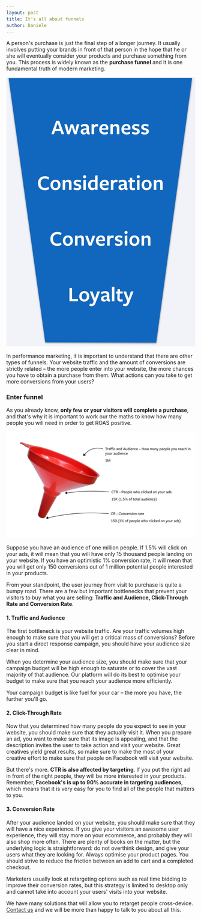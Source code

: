 ```yaml
---
layout: post
title: It's all about funnels
author: Daniele
---
```


A person's purchase is just the final step of a longer journey. It usually
involves putting your brands in front of that person in the hope that he or she
will eventually consider your products and purchase something from you. This
process is widely known as the **purchase funnel** and it is one fundamental
truth of modern marketing.

![The Purchase Funnel](/imgs/news/purchase_funnel.jpg)

In performance marketing, it is important to understand that there are other
types of funnels. Your website traffic and the amount of conversions are
strictly related – the more people enter into your website, the more chances you
have to obtain a purchase from them. What actions can you take to get more
conversions from your users?

### Enter funnel
As you already know, **only few or your visitors will complete a purchase**, and
that's why it is important to work our the maths to know how many people you
will need in order to get ROAS positive.

![Work out the maths](/imgs/news/funnel_bottleneck.jpg)

Suppose you have an audience of one million people. If 1.5% will click on your
ads, it will mean that you will have only 15 thousand people landing on your
website. If you have an optimistic 1% conversion rate, it will mean that you
will get only 150 conversions out of 1 million potential people interested in
your products.

From your standpoint, the user journey from visit to purchase is quite a bumpy
road. There are a few but important bottlenecks that prevent your visitors to
buy what you are selling: **Traffic and Audience, Click-Through Rate and
Conversion Rate**.

#### 1. Traffic and Audience
The first bottleneck is your website traffic. Are your traffic volumes high
enough to make sure that you will get a critical mass of conversions? Before you
start a direct response campaign, you should have your audience size clear in
mind.

When you determine your audience size, you should make sure that your campaign
budget will be high enough to saturate or to cover the vast majority of that
audience. Our platform will do its best to optimise your budget to make sure
that you reach your audience more efficiently.

Your campaign budget is like fuel for your car – the more you have, the further
you'll go.

#### 2. Click-Through Rate
Now that you determined how many people do you expect to see in your website,
you should make sure that they actually visit it. When you prepare an ad, you
want to make sure that its image is appealing, and that the description invites
the user to take action and visit your website. Great creatives yield great
results, so make sure to make the most of your creative effort to make sure that
people on Facebook will visit your website.

But there's more. **CTR is also affected by targeting**. If you put the right ad
in front of the right people, they will be more interested in your products.
Remember, **Facebook's is up to 90% accurate in targeting audiences**, which
means that it is very easy for you to find all of the people that matters to
you.

#### 3. Conversion Rate
After your audience landed on your website, you should make sure that they will
have a nice experience. If you give your visitors an awesome user experience,
they will stay more on your ecommerce, and probably they will also shop more
often. There are plenty of books on the matter, but the underlying logic is
straightforward: do not overthink design, and give your users what they are
looking for. Always optimise your product pages. You should strive to reduce the
friction between an add to cart and a completed checkout.

Marketers usually look at retargeting options such as real time bidding to
improve their conversion rates, but this strategy is limited to desktop only and
cannot take into account your users' visits into your website.

We have many solutions that will allow you to retarget people cross-device.
[Contact us](/#contact) and we will be more than happy to talk to you about
all this.
